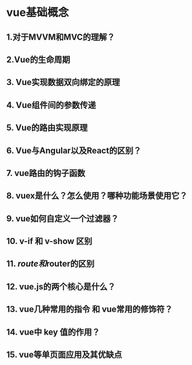 # vue基础概念

## 1.对于MVVM和MVC的理解？
## 2.Vue的生命周期
## 3. Vue实现数据双向绑定的原理
## 4. Vue组件间的参数传递
## 5. Vue的路由实现原理
## 6. Vue与Angular以及React的区别？
## 7. vue路由的钩子函数
## 8. vuex是什么？怎么使用？哪种功能场景使用它？
## 9. vue如何自定义一个过滤器？
## 10. v-if 和 v-show 区别
## 11. $route和$router的区别
## 12. vue.js的两个核心是什么？
## 13. vue几种常用的指令 和 vue常用的修饰符？
## 14. vue中 key 值的作用？
## 15. vue等单页面应用及其优缺点